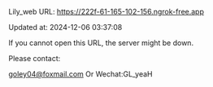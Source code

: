 Lily_web URL: https://222f-61-165-102-156.ngrok-free.app

Updated at: 2024-12-06 03:37:08

If you cannot open this URL, the server might be down.

Please contact: 

goley04@foxmail.com Or Wechat:GL_yeaH